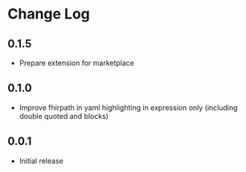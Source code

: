 # Change Log


## 0.1.5

- Prepare extension for marketplace

## 0.1.0

- Improve fhirpath in yaml highlighting in expression only (including double quoted and blocks)

## 0.0.1 

- Initial release
